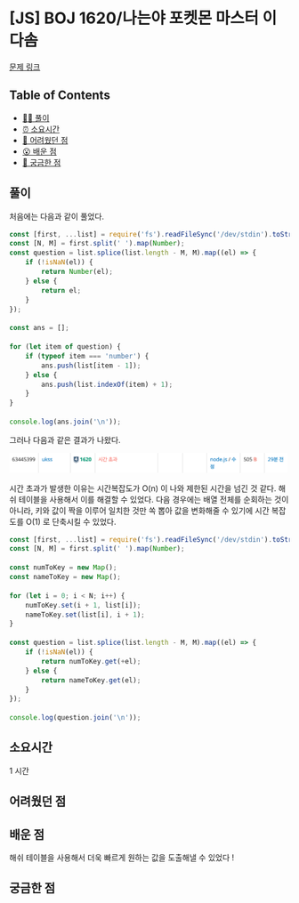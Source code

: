 <!-- 제목으로 다음과 같은 내용으로 작성해주세요 ! -->
<!-- 📚 언어 : e.g. Javascript -> [JS], Python -> [Python]  -->
<!-- 📕 백준 : BOJ 문제번호/문제제목 e.g. BOJ 2577/숫자의 개수 -->
<!-- 📗 프로그래머스 : PRO 문제번호/문제제목 e.g. PRO 120812/최빈값 구하기 -->
<!-- 💁🏻 백준허브를 사용하시면 프로그래머스의 문제번호도 확인하실 수 있습니다 -->

# [JS] BOJ 1620/나는야 포켓몬 마스터 이다솜

<!-- 아래에 # 을 지우고 문제 링크를 입력해주세요 ! -->

[문제 링크](https://www.acmicpc.net/problem/1620)

## Table of Contents

-   [✍🏻 풀이](#풀이)
-   [⏰ 소요시간](#소요시간)
-   [🫠 어려웠던 점](#어려웠던-점)
-   [😮 배운 점](#배운-점)
-   [🤔 궁금한 점](#궁금한-점)

## 풀이

<!-- ```옆에 사용하는 언어를 기입하세요 e.g. javascript, python -->

처음에는 다음과 같이 풀었다.

```javascript
const [first, ...list] = require('fs').readFileSync('/dev/stdin').toString().trim().split('\n');
const [N, M] = first.split(' ').map(Number);
const question = list.splice(list.length - M, M).map((el) => {
    if (!isNaN(el)) {
        return Number(el);
    } else {
        return el;
    }
});

const ans = [];

for (let item of question) {
    if (typeof item === 'number') {
        ans.push(list[item - 1]);
    } else {
        ans.push(list.indexOf(item) + 1);
    }
}

console.log(ans.join('\n'));
```

그러나 다음과 같은 결과가 나왔다.

<img src="./src/1620error.png" style="width:500px">

시간 초과가 발생한 이유는 시간복잡도가 O(n) 이 나와 제한된 시간을 넘긴 것 같다. 해쉬 테이블을 사용해서 이를 해결할 수 있었다. 다음 경우에는 배열 전체를 순회하는 것이 아니라, 키와 값이 짝을 이루어 일치한 것만 쏙 뽑아 값을 변화해줄 수 있기에 시간 복잡도를 O(1) 로 단축시킬 수 있었다.

```javascript
const [first, ...list] = require('fs').readFileSync('/dev/stdin').toString().trim().split('\n');
const [N, M] = first.split(' ').map(Number);

const numToKey = new Map();
const nameToKey = new Map();

for (let i = 0; i < N; i++) {
    numToKey.set(i + 1, list[i]);
    nameToKey.set(list[i], i + 1);
}

const question = list.splice(list.length - M, M).map((el) => {
    if (!isNaN(el)) {
        return numToKey.get(+el);
    } else {
        return nameToKey.get(el);
    }
});

console.log(question.join('\n'));
```

## 소요시간

1 시간

## 어려웠던 점

## 배운 점

해쉬 테이블을 사용해서 더욱 빠르게 원하는 값을 도출해낼 수 있었다 !

## 궁금한 점
